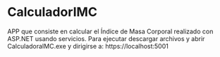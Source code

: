 # CalculadorIMC
APP que consiste en calcular el Índice de Masa Corporal realizado con ASP.NET usando servicios.
Para ejecutar descargar archivos y abrir CalculadoraIMC.exe y dirigirse a: https://localhost:5001
